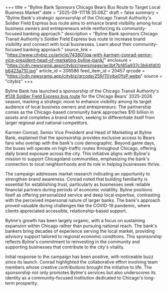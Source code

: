 +++
title = "Byline Bank Sponsors Chicago Bears Bus Route to Target Local Business Market"
date = "2025-09-11T18:35:06Z"
draft = false
summary = "Byline Bank's strategic sponsorship of the Chicago Transit Authority's Soldier Field Express bus route aims to enhance brand visibility among local business owners and entrepreneurs while reinforcing its community-focused banking approach."
description = "Byline Bank sponsors Chicago Transit Authority's Soldier Field Express bus route to increase brand visibility and connect with local businesses. Learn about their community-focused banking approach."
source_link = "https://www.citybiz.co/article/743801/qa-with-karmen-conrad-senior-vice-president-head-of-marketing-byline-bank/"
enclosure = "https://cdn.newsramp.app/citybiz/newsimage/ae3bf7b185a937c3b64fd00b6423a710.jpg"
article_id = 206586
feed_item_id = 20457
qrcode = "https://cdn.newsramp.app/citybiz/qrcode/259/11/vibe0YsP.webp"
source = "citybiz"
+++

<p>Byline Bank has launched a sponsorship of the Chicago Transit Authority's <a href="https://www.transitchicago.com/128" rel="nofollow" target="_blank">#128 Soldier Field Express bus route</a> for the Chicago Bears' 2025-2026 season, marking a strategic move to enhance visibility among its target audience of local business owners and entrepreneurs. The partnership comes as the Chicago-based community bank approaches $10 billion in assets and completes a brand refresh, seeking to differentiate itself from larger regional and national competitors.</p><p>Karmen Conrad, Senior Vice President and Head of Marketing at Byline Bank, explained that the sponsorship provides exclusive access to Bears fans who overlap with the bank's core demographic. Beyond game days, the buses will operate on high-traffic routes throughout Chicago, offering daily brand exposure across the city. This initiative aligns with Byline's mission to support Chicagoland communities, emphasizing the bank's connection to local neighborhoods and its role in helping businesses thrive.</p><p>The campaign addresses market research indicating an opportunity to strengthen brand awareness. Conrad noted that building familiarity is essential for establishing trust, particularly as businesses seek reliable financial partners during periods of economic volatility. Byline positions itself as offering personalized service and deep local expertise, contrasting with the perceived impersonal nature of larger banks. The bank's approach proved valuable during challenges like the COVID-19 pandemic, where clients appreciated accessible, relationship-based support.</p><p>Byline's growth has been largely organic, with a focus on sustaining expansion within Chicago rather than pursuing national reach. The bank's bankers bring decades of experience serving the local market, providing advisory support tailored to regional economic conditions. This sponsorship reflects Byline's commitment to reinvesting in the community and supporting businesses that contribute to the city's vitality.</p><p>Initial response to the campaign has been positive, with noticeable buzz since its launch. Conrad highlighted the collaborative effort involving team members whose creative contributions brought the initiative to life. The sponsorship not only promotes Byline's services but also underscores its identity as a community-focused institution dedicated to Chicago's long-term prosperity.</p>